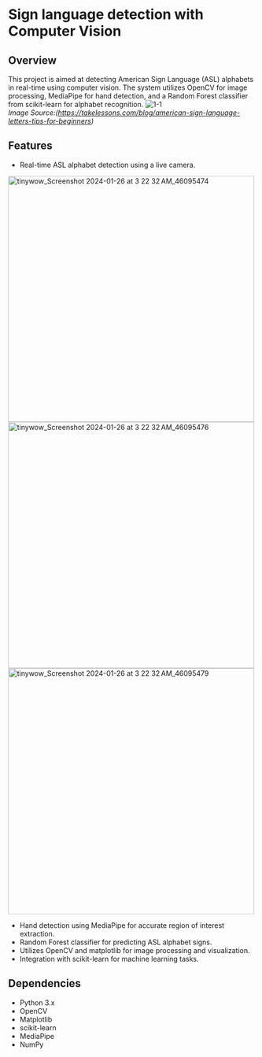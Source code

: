 # Sign language detection with Computer Vision

## Overview

This project is aimed at detecting American Sign Language (ASL) alphabets in real-time using computer vision. The system utilizes OpenCV for image processing, MediaPipe for hand detection, and a Random Forest classifier from scikit-learn for alphabet recognition.
![1-1](https://github.com/Lakshay-a/Sign-language-detection/assets/97395338/d5391cc2-40ec-4116-908f-4f2117565110)
<br>
*Image Source:(https://takelessons.com/blog/american-sign-language-letters-tips-for-beginners)*



## Features

- Real-time ASL alphabet detection using a live camera.
  
<img width="500" alt="tinywow_Screenshot 2024-01-26 at 3 22 32 AM_46095474" src="https://github.com/Lakshay-a/Sign-language-detection/assets/97395338/50764fa5-d977-461d-b87e-63eeca746c61">

<img width="500" alt="tinywow_Screenshot 2024-01-26 at 3 22 32 AM_46095476" src="https://github.com/Lakshay-a/Sign-language-detection/assets/97395338/542ff418-269c-4d46-9bcf-aec0bae87dec">

<img width="500" alt="tinywow_Screenshot 2024-01-26 at 3 22 32 AM_46095479" src="https://github.com/Lakshay-a/Sign-language-detection/assets/97395338/8e2e3f79-874b-46fb-a473-6f1daa352fc6">

- Hand detection using MediaPipe for accurate region of interest extraction.
- Random Forest classifier for predicting ASL alphabet signs.
- Utilizes OpenCV and matplotlib for image processing and visualization.
- Integration with scikit-learn for machine learning tasks.

## Dependencies

- Python 3.x
- OpenCV
- Matplotlib
- scikit-learn
- MediaPipe
- NumPy

